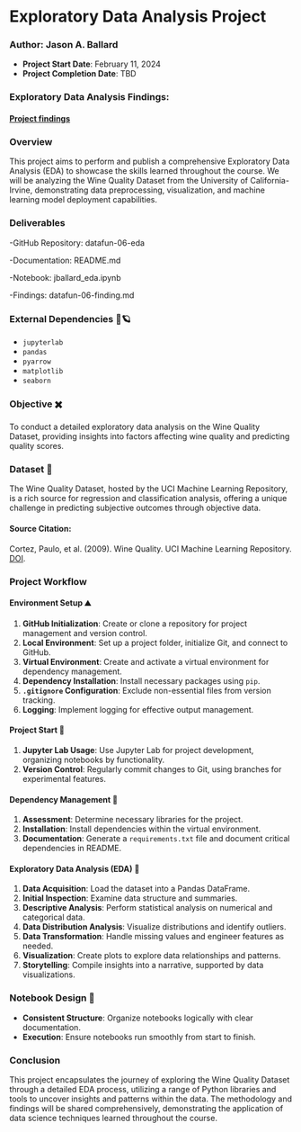 # Exploratory Data Analysis Project
### Author: Jason A. Ballard
- **Project Start Date**: February 11, 2024
- **Project Completion Date**: TBD

### Exploratory Data Analysis Findings:

####  [Project findings](https://github.com/JBtallgrass/datafun-06-eda/blob/main/datafun-06-finding.md)


### Overview
This project aims to perform and publish a comprehensive Exploratory Data Analysis (EDA) to showcase the skills learned throughout the course. We will be analyzing the Wine Quality Dataset from the University of California-Irvine, demonstrating data preprocessing, visualization, and machine learning model deployment capabilities.

### Deliverables
-GitHub Repository: datafun-06-eda

-Documentation: README.md

-Notebook: jballard_eda.ipynb

-Findings: datafun-06-finding.md

### External Dependencies 🐼🪐
- `jupyterlab`
- `pandas`
- `pyarrow`
- `matplotlib`
- `seaborn`

### Objective ✖️
To conduct a detailed exploratory data analysis on the Wine Quality Dataset, providing insights into factors affecting wine quality and predicting quality scores.

### Dataset 🍷
The Wine Quality Dataset, hosted by the UCI Machine Learning Repository, is a rich source for regression and classification analysis, offering a unique challenge in predicting subjective outcomes through objective data.

#### Source Citation:
Cortez, Paulo, et al. (2009). Wine Quality. UCI Machine Learning Repository. [DOI](https://doi.org/10.24432/C56S3T).

### Project Workflow

#### Environment Setup ⛰️
1. **GitHub Initialization**: Create or clone a repository for project management and version control.
2. **Local Environment**: Set up a project folder, initialize Git, and connect to GitHub.
3. **Virtual Environment**: Create and activate a virtual environment for dependency management.
4. **Dependency Installation**: Install necessary packages using `pip`.
5. **`.gitignore` Configuration**: Exclude non-essential files from version tracking.
6. **Logging**: Implement logging for effective output management.

#### Project Start 🐎
1. **Jupyter Lab Usage**: Use Jupyter Lab for project development, organizing notebooks by functionality.
2. **Version Control**: Regularly commit changes to Git, using branches for experimental features.

#### Dependency Management 🐤
1. **Assessment**: Determine necessary libraries for the project.
2. **Installation**: Install dependencies within the virtual environment.
3. **Documentation**: Generate a `requirements.txt` file and document critical dependencies in README.

#### Exploratory Data Analysis (EDA) 🔬
1. **Data Acquisition**: Load the dataset into a Pandas DataFrame.
2. **Initial Inspection**: Examine data structure and summaries.
3. **Descriptive Analysis**: Perform statistical analysis on numerical and categorical data.
4. **Data Distribution Analysis**: Visualize distributions and identify outliers.
5. **Data Transformation**: Handle missing values and engineer features as needed.
6. **Visualization**: Create plots to explore data relationships and patterns.
7. **Storytelling**: Compile insights into a narrative, supported by data visualizations.

### Notebook Design 🌉
- **Consistent Structure**: Organize notebooks logically with clear documentation.
- **Execution**: Ensure notebooks run smoothly from start to finish.

### Conclusion
This project encapsulates the journey of exploring the Wine Quality Dataset through a detailed EDA process, utilizing a range of Python libraries and tools to uncover insights and patterns within the data. The methodology and findings will be shared comprehensively, demonstrating the application of data science techniques learned throughout the course.
